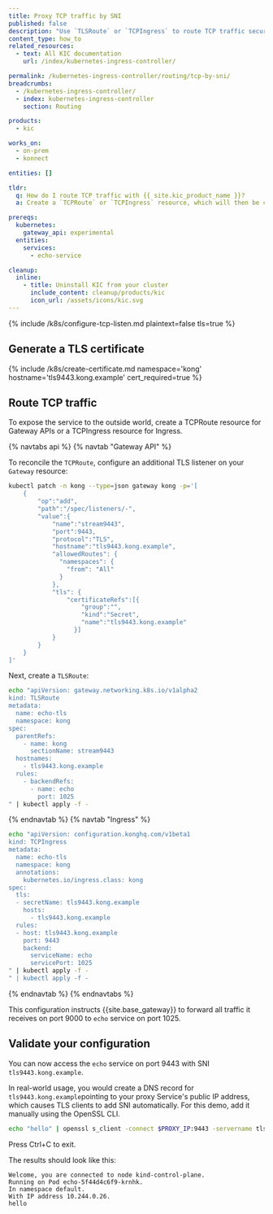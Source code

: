 ```yaml
---
title: Proxy TCP traffic by SNI
published: false
description: "Use `TLSRoute` or `TCPIngress` to route TCP traffic secured by TLS"
content_type: how_to
related_resources:
  - text: All KIC documentation
    url: /index/kubernetes-ingress-controller/

permalink: /kubernetes-ingress-controller/routing/tcp-by-sni/
breadcrumbs:
  - /kubernetes-ingress-controller/
  - index: kubernetes-ingress-controller
    section: Routing

products:
  - kic

works_on:
  - on-prem
  - konnect

entities: []

tldr:
  q: How do I route TCP traffic with {{ site.kic_product_name }}?
  a: Create a `TCPRoute` or `TCPIngress` resource, which will then be converted in to a {{ site.base_gateway }} Service and Route

prereqs:
  kubernetes:
    gateway_api: experimental
  entities:
    services:
      - echo-service

cleanup:
  inline:
    - title: Uninstall KIC from your cluster
      include_content: cleanup/products/kic
      icon_url: /assets/icons/kic.svg
---
```


{% include /k8s/configure-tcp-listen.md plaintext=false tls=true %}

## Generate a TLS certificate

{% include /k8s/create-certificate.md namespace='kong' hostname='tls9443.kong.example' cert_required=true %}

## Route TCP traffic

To expose the service to the outside world, create a TCPRoute resource for Gateway APIs or a TCPIngress resource for Ingress.

{% navtabs api %}
{% navtab "Gateway API" %}

To reconcile the `TCPRoute`, configure an additional TLS listener on your `Gateway` resource:

```bash
kubectl patch -n kong --type=json gateway kong -p='[
    {
        "op":"add",
        "path":"/spec/listeners/-",
        "value":{
            "name":"stream9443",
            "port":9443,
            "protocol":"TLS",
            "hostname":"tls9443.kong.example",
            "allowedRoutes": {
              "namespaces": {
                "from": "All"
              }
            },
            "tls": {
                "certificateRefs":[{
                    "group":"",
                    "kind":"Secret",
                    "name":"tls9443.kong.example"
                  }]
            }
        }
    }
]'
```

Next, create a `TLSRoute`:

```bash
echo "apiVersion: gateway.networking.k8s.io/v1alpha2
kind: TLSRoute
metadata:
  name: echo-tls
  namespace: kong
spec:
  parentRefs:
    - name: kong
      sectionName: stream9443
  hostnames:
    - tls9443.kong.example
  rules:
    - backendRefs:
      - name: echo
        port: 1025
" | kubectl apply -f -
```
{% endnavtab %}
{% navtab "Ingress" %}
```bash
echo "apiVersion: configuration.konghq.com/v1beta1
kind: TCPIngress
metadata:
  name: echo-tls
  namespace: kong
  annotations:
    kubernetes.io/ingress.class: kong
spec:
  tls:
  - secretName: tls9443.kong.example
    hosts:
      - tls9443.kong.example
  rules:
  - host: tls9443.kong.example
    port: 9443
    backend:
      serviceName: echo
      servicePort: 1025
" | kubectl apply -f -
" | kubectl apply -f -
```

{% endnavtab %}
{% endnavtabs %}

This configuration instructs {{site.base_gateway}} to forward all traffic it
receives on port 9000 to `echo` service on port 1025.

## Validate your configuration

You can now access the `echo` service on port 9443 with SNI `tls9443.kong.example`.

In real-world usage, you would create a DNS record for `tls9443.kong.example`pointing to your proxy Service's public IP address, which causes TLS clients to add SNI automatically. For this demo, add it manually using the OpenSSL CLI.

```bash
echo "hello" | openssl s_client -connect $PROXY_IP:9443 -servername tls9443.kong.example -quiet 2>/dev/null
```
Press Ctrl+C to exit.

The results should look like this:
```text
Welcome, you are connected to node kind-control-plane.
Running on Pod echo-5f44d4c6f9-krnhk.
In namespace default.
With IP address 10.244.0.26.
hello
```